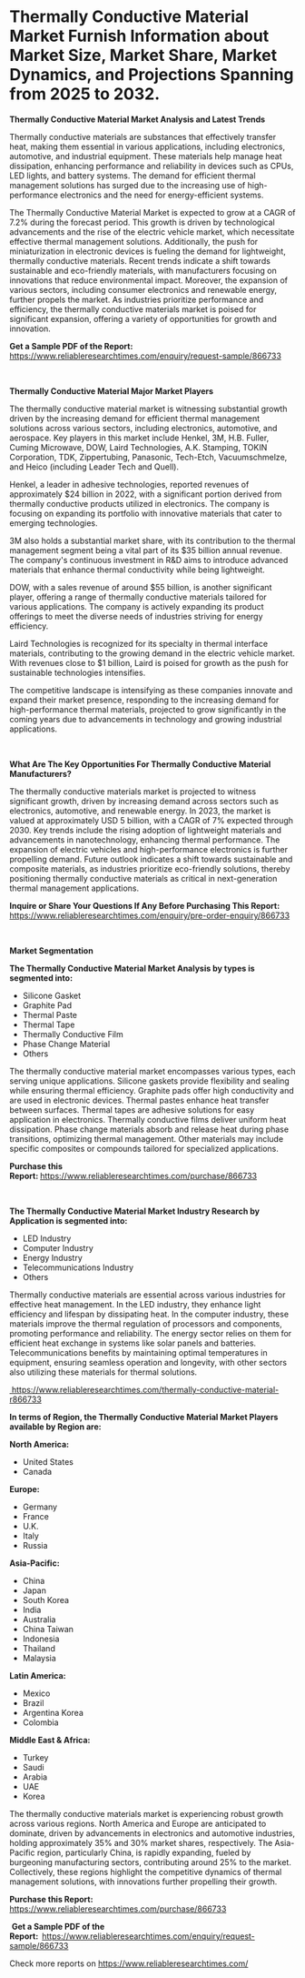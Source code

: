 <p><h1>Thermally Conductive Material Market Furnish Information about Market Size, Market Share, Market Dynamics, and Projections Spanning from 2025 to 2032.</h1></p><p><strong>Thermally Conductive Material Market Analysis and Latest Trends</strong></p>
<p><p>Thermally conductive materials are substances that effectively transfer heat, making them essential in various applications, including electronics, automotive, and industrial equipment. These materials help manage heat dissipation, enhancing performance and reliability in devices such as CPUs, LED lights, and battery systems. The demand for efficient thermal management solutions has surged due to the increasing use of high-performance electronics and the need for energy-efficient systems.</p><p>The Thermally Conductive Material Market is expected to grow at a CAGR of 7.2% during the forecast period. This growth is driven by technological advancements and the rise of the electric vehicle market, which necessitate effective thermal management solutions. Additionally, the push for miniaturization in electronic devices is fueling the demand for lightweight, thermally conductive materials. Recent trends indicate a shift towards sustainable and eco-friendly materials, with manufacturers focusing on innovations that reduce environmental impact. Moreover, the expansion of various sectors, including consumer electronics and renewable energy, further propels the market. As industries prioritize performance and efficiency, the thermally conductive materials market is poised for significant expansion, offering a variety of opportunities for growth and innovation.</p></p>
<p><strong>Get a Sample PDF of the Report:&nbsp;</strong> <a href="https://www.reliableresearchtimes.com/enquiry/request-sample/866733?utm_campaign=3542&utm_medium=2&utm_source=Github&utm_content=ia&utm_term=01042025&utm_id=thermally-conductive-material">https://www.reliableresearchtimes.com/enquiry/request-sample/866733</a></p>
<p>&nbsp;</p>
<p><strong>Thermally Conductive Material Major Market Players</strong></p>
<p><p>The thermally conductive material market is witnessing substantial growth driven by the increasing demand for efficient thermal management solutions across various sectors, including electronics, automotive, and aerospace. Key players in this market include Henkel, 3M, H.B. Fuller, Cuming Microwave, DOW, Laird Technologies, A.K. Stamping, TOKIN Corporation, TDK, Zippertubing, Panasonic, Tech-Etch, Vacuumschmelze, and Heico (including Leader Tech and Quell).</p><p>Henkel, a leader in adhesive technologies, reported revenues of approximately $24 billion in 2022, with a significant portion derived from thermally conductive products utilized in electronics. The company is focusing on expanding its portfolio with innovative materials that cater to emerging technologies.</p><p>3M also holds a substantial market share, with its contribution to the thermal management segment being a vital part of its $35 billion annual revenue. The company's continuous investment in R&D aims to introduce advanced materials that enhance thermal conductivity while being lightweight.</p><p>DOW, with a sales revenue of around $55 billion, is another significant player, offering a range of thermally conductive materials tailored for various applications. The company is actively expanding its product offerings to meet the diverse needs of industries striving for energy efficiency.</p><p>Laird Technologies is recognized for its specialty in thermal interface materials, contributing to the growing demand in the electric vehicle market. With revenues close to $1 billion, Laird is poised for growth as the push for sustainable technologies intensifies.</p><p>The competitive landscape is intensifying as these companies innovate and expand their market presence, responding to the increasing demand for high-performance thermal materials, projected to grow significantly in the coming years due to advancements in technology and growing industrial applications.</p></p>
<p>&nbsp;</p>
<p><strong>What Are The Key Opportunities For Thermally Conductive Material Manufacturers?</strong></p>
<p><p>The thermally conductive materials market is projected to witness significant growth, driven by increasing demand across sectors such as electronics, automotive, and renewable energy. In 2023, the market is valued at approximately USD 5 billion, with a CAGR of 7% expected through 2030. Key trends include the rising adoption of lightweight materials and advancements in nanotechnology, enhancing thermal performance. The expansion of electric vehicles and high-performance electronics is further propelling demand. Future outlook indicates a shift towards sustainable and composite materials, as industries prioritize eco-friendly solutions, thereby positioning thermally conductive materials as critical in next-generation thermal management applications.</p></p>
<p><strong>Inquire or Share Your Questions If Any Before Purchasing This Report:</strong> <a href="https://www.reliableresearchtimes.com/enquiry/pre-order-enquiry/866733?utm_campaign=3542&utm_medium=2&utm_source=Github&utm_content=ia&utm_term=01042025&utm_id=thermally-conductive-material">https://www.reliableresearchtimes.com/enquiry/pre-order-enquiry/866733</a></p>
<p>&nbsp;</p>
<p><strong>Market Segmentation</strong></p>
<p><strong>The Thermally Conductive Material Market Analysis by types is segmented into:</strong></p>
<p><ul><li>Silicone Gasket</li><li>Graphite Pad</li><li>Thermal Paste</li><li>Thermal Tape</li><li>Thermally Conductive Film</li><li>Phase Change Material</li><li>Others</li></ul></p>
<p><p>The thermally conductive material market encompasses various types, each serving unique applications. Silicone gaskets provide flexibility and sealing while ensuring thermal efficiency. Graphite pads offer high conductivity and are used in electronic devices. Thermal pastes enhance heat transfer between surfaces. Thermal tapes are adhesive solutions for easy application in electronics. Thermally conductive films deliver uniform heat dissipation. Phase change materials absorb and release heat during phase transitions, optimizing thermal management. Other materials may include specific composites or compounds tailored for specialized applications.</p></p>
<p><strong>Purchase this Report:&nbsp;</strong><a href="https://www.reliableresearchtimes.com/purchase/866733?utm_campaign=3542&utm_medium=2&utm_source=Github&utm_content=ia&utm_term=01042025&utm_id=thermally-conductive-material">https://www.reliableresearchtimes.com/purchase/866733</a></p>
<p>&nbsp;</p>
<p><strong>The Thermally Conductive Material Market Industry Research by Application is segmented into:</strong></p>
<p><ul><li>LED Industry</li><li>Computer Industry</li><li>Energy Industry</li><li>Telecommunications Industry</li><li>Others</li></ul></p>
<p><p>Thermally conductive materials are essential across various industries for effective heat management. In the LED industry, they enhance light efficiency and lifespan by dissipating heat. In the computer industry, these materials improve the thermal regulation of processors and components, promoting performance and reliability. The energy sector relies on them for efficient heat exchange in systems like solar panels and batteries. Telecommunications benefits by maintaining optimal temperatures in equipment, ensuring seamless operation and longevity, with other sectors also utilizing these materials for thermal solutions.</p></p>
<p><a href="https://www.reliableresearchtimes.com/thermally-conductive-material-r866733?utm_campaign=3542&utm_medium=2&utm_source=Github&utm_content=ia&utm_term=01042025&utm_id=thermally-conductive-material">&nbsp;https://www.reliableresearchtimes.com/thermally-conductive-material-r866733</a></p>
<p><strong>In terms of Region, the Thermally Conductive Material Market Players available by Region are:</strong></p>
<p>
    <p> <strong> North America: </strong>
        <ul>
            <li>United States</li>
            <li>Canada</li>
        </ul>
        </p> 
    <p> <strong> Europe: </strong>
        <ul>
            <li>Germany</li>
            <li>France</li>
            <li>U.K.</li>
            <li>Italy</li>
            <li>Russia</li>
        </ul>
        </p> 
    <p> <strong> Asia-Pacific: </strong>
        <ul>
            <li>China</li>
            <li>Japan</li>
            <li>South Korea</li>
            <li>India</li>
            <li>Australia</li>
            <li>China Taiwan</li>
            <li>Indonesia</li>
            <li>Thailand</li>
            <li>Malaysia</li>
        </ul>
        </p> 
    <p> <strong> Latin America: </strong>
        <ul>
            <li>Mexico</li>
            <li>Brazil</li>
            <li>Argentina Korea</li>
            <li>Colombia</li>
        </ul>
        </p> 
    <p> <strong> Middle East & Africa: </strong>
        <ul>
            <li>Turkey</li>
            <li>Saudi</li>
            <li>Arabia</li>
            <li>UAE</li>
            <li>Korea</li>
        </ul>
    </p>
    </p>
<p><p>The thermally conductive materials market is experiencing robust growth across various regions. North America and Europe are anticipated to dominate, driven by advancements in electronics and automotive industries, holding approximately 35% and 30% market shares, respectively. The Asia-Pacific region, particularly China, is rapidly expanding, fueled by burgeoning manufacturing sectors, contributing around 25% to the market. Collectively, these regions highlight the competitive dynamics of thermal management solutions, with innovations further propelling their growth.</p></p>
<p><strong>Purchase this Report: </strong><a href="https://www.reliableresearchtimes.com/purchase/866733?utm_campaign=3542&utm_medium=2&utm_source=Github&utm_content=ia&utm_term=01042025&utm_id=thermally-conductive-material">https://www.reliableresearchtimes.com/purchase/866733</a></p>
<p>&nbsp;<strong>Get a Sample PDF of the Report:&nbsp;&nbsp;</strong><a href="https://www.reliableresearchtimes.com/enquiry/request-sample/866733?utm_campaign=3542&utm_medium=2&utm_source=Github&utm_content=ia&utm_term=01042025&utm_id=thermally-conductive-material">https://www.reliableresearchtimes.com/enquiry/request-sample/866733</a></p>
<p><strong></strong></p>
<p>Check more reports on <a href="https://www.reliableresearchtimes.com/?utm_campaign=3542&utm_medium=2&utm_source=Github&utm_content=ia&utm_term=01042025&utm_id=thermally-conductive-material">https://www.reliableresearchtimes.com/</a></p>